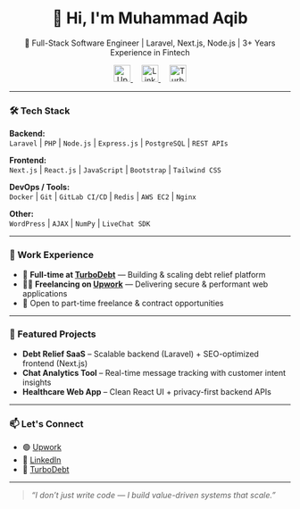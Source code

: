 <h1 align="center">👋 Hi, I'm Muhammad Aqib</h1>
<p align="center">🚀 Full-Stack Software Engineer | Laravel, Next.js, Node.js | 3+ Years Experience in Fintech</p>

<p align="center">
  <a href="https://www.upwork.com/freelancers/~0147fe796d3aa5f35e" target="_blank">
    <img src="https://cdn.worldvectorlogo.com/logos/upwork-roundedsquare-1.svg" alt="Upwork" height="30"/>
  </a>
  &nbsp;
  &nbsp;
  <a href="https://www.linkedin.com/in/your-username" target="_blank">
    <img src="https://cdn.jsdelivr.net/gh/devicons/devicon/icons/linkedin/linkedin-original.svg" alt="LinkedIn" height="30"/>
  </a>
  &nbsp;
  &nbsp;
  <a href="https://turbodebt.com" target="_blank">
    <img src="https://www.turbodebt.com/turbobunny.png" alt="TurboDebt" height="30"/>
  </a>
</p>

---

### 🛠️ Tech Stack

**Backend:**  
`Laravel` | `PHP` | `Node.js` | `Express.js` | `PostgreSQL` | `REST APIs`  

**Frontend:**  
`Next.js` | `React.js` | `JavaScript` | `Bootstrap` | `Tailwind CSS`  

**DevOps / Tools:**  
`Docker` | `Git` | `GitLab CI/CD` | `Redis` | `AWS EC2` | `Nginx`  

**Other:**  
`WordPress` | `AJAX` | `NumPy` | `LiveChat SDK`

---

### 💼 Work Experience

- 🏢 **Full-time at [TurboDebt](https://turbodebt.com)** — Building & scaling debt relief platform
- 🧑‍💻 **Freelancing on [Upwork](https://www.upwork.com/freelancers/~0147fe796d3aa5f35e)** — Delivering secure & performant web applications
- 🤝 Open to part-time freelance & contract opportunities

---

### 📌 Featured Projects

- **Debt Relief SaaS** – Scalable backend (Laravel) + SEO-optimized frontend (Next.js)
- **Chat Analytics Tool** – Real-time message tracking with customer intent insights
- **Healthcare Web App** – Clean React UI + privacy-first backend APIs

---

### 📫 Let's Connect

- 🟢 [Upwork](https://www.upwork.com/freelancers/~0147fe796d3aa5f35e)
- 🔵 [LinkedIn](https://www.linkedin.com/in/your-username)
- 🧭 [TurboDebt](https://turbodebt.com)

---

> _“I don’t just write code — I build value-driven systems that scale.”_
